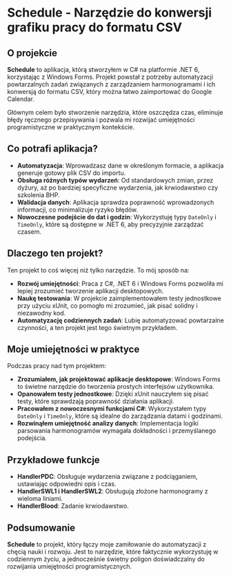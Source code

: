 # Schedule - Narzędzie do konwersji grafiku pracy do formatu CSV

## O projekcie
**Schedule** to aplikacja, którą stworzyłem w C# na platformie .NET 6, korzystając z Windows Forms. Projekt powstał z potrzeby automatyzacji powtarzalnych zadań związanych z zarządzaniem harmonogramami i ich konwersją do formatu CSV, który można łatwo zaimportować do Google Calendar.

Głównym celem było stworzenie narzędzia, które oszczędza czas, eliminuje błędy ręcznego przepisywania i pozwala mi rozwijać umiejętności programistyczne w praktycznym kontekście.

## Co potrafi aplikacja?
- **Automatyzacja**: Wprowadzasz dane w określonym formacie, a aplikacja generuje gotowy plik CSV do importu.
- **Obsługa różnych typów wydarzeń**: Od standardowych zmian, przez dyżury, aż po bardziej specyficzne wydarzenia, jak krwiodawstwo czy szkolenia BHP.
- **Walidacja danych**: Aplikacja sprawdza poprawność wprowadzonych informacji, co minimalizuje ryzyko błędów.
- **Nowoczesne podejście do dat i godzin**: Wykorzystuję typy `DateOnly` i `TimeOnly`, które są dostępne w .NET 6, aby precyzyjnie zarządzać czasem.

## Dlaczego ten projekt?
Ten projekt to coś więcej niż tylko narzędzie. To mój sposób na:
- **Rozwój umiejętności**: Praca z C#, .NET 6 i Windows Forms pozwoliła mi lepiej zrozumieć tworzenie aplikacji desktopowych.
- **Naukę testowania**: W projekcie zaimplementowałem testy jednostkowe przy użyciu xUnit, co pomogło mi zrozumieć, jak pisać solidny i niezawodny kod.
- **Automatyzację codziennych zadań**: Lubię automatyzować powtarzalne czynności, a ten projekt jest tego świetnym przykładem.


## Moje umiejętności w praktyce
Podczas pracy nad tym projektem:
- **Zrozumiałem, jak projektować aplikacje desktopowe**: Windows Forms to świetne narzędzie do tworzenia prostych interfejsów użytkownika.
- **Opanowałem testy jednostkowe**: Dzięki xUnit nauczyłem się pisać testy, które sprawdzają poprawność działania aplikacji.
- **Pracowałem z nowoczesnymi funkcjami C#**: Wykorzystałem typy `DateOnly` i `TimeOnly`, które są idealne do zarządzania datami i godzinami.
- **Rozwinąłem umiejętność analizy danych**: Implementacja logiki parsowania harmonogramów wymagała dokładności i przemyślanego podejścia.

## Przykładowe funkcje
- **HandlerPDC**: Obsługuje wydarzenia związane z podciąganiem, ustawiając odpowiedni opis i czas.
- **HandlerSWL1 i HandlerSWL2**: Obsługują złożone harmonogramy z wieloma liniami.
- **HandlerBlood**: Zadanie krwiodawstwo.


## Podsumowanie
**Schedule** to projekt, który łączy moje zamiłowanie do automatyzacji z chęcią nauki i rozwoju. Jest to narzędzie, które faktycznie wykorzystuję w codziennym życiu, a jednocześnie świetny poligon doświadczalny do rozwijania umiejętności programistycznych.
